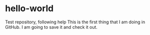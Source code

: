 # hello-world
Test repository, following help
This is the first thing that I am doing in GitHub.  I am going to save it and check it out.
